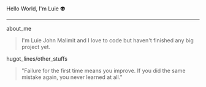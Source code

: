 Hello World, I'm Luie :alien:
***

about_me
> I'm Luie John Malimit and I love to code but haven't finished any big project yet.

hugot_lines/other_stuffs
> "Failure for the first time means you improve. If you did the same mistake again, you never learned at all."
